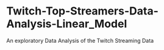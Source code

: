 # Twitch-Top-Streamers-Data-Analysis-Linear_Model
An exploratory Data Analysis of the Twitch Streaming Data
